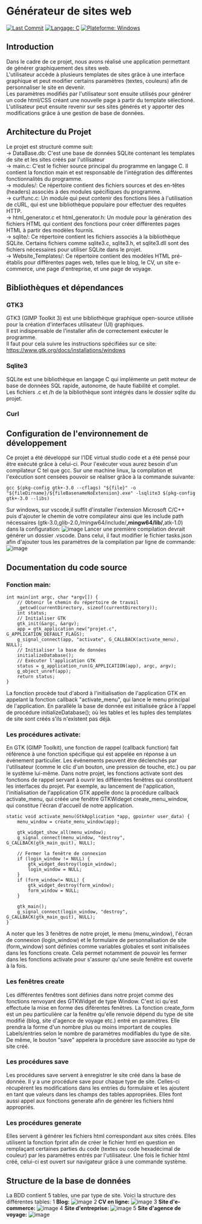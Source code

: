# Générateur de sites web
[![Last Commit](https://img.shields.io/github/last-commit/votre-utilisateur/votre-projet.svg)](https://github.com/votre-utilisateur/votre-projet/commits/main)
[![Langage: C](https://img.shields.io/badge/Langage-C-blue.svg)](https://fr.wikipedia.org/wiki/C_(langage))
[![Plateforme: Windows](https://img.shields.io/badge/Plateforme-Windows-brightgreen.svg)](https://www.microsoft.com/en-us/windows)

## Introduction
Dans le cadre de ce projet, nous avons réalisé une application permettant de générer graphiquement des sites web.  
L'utilisateur accède à plusieurs templates de sites grâce à une interface graphique et peut modifier certains paramètres (textes, couleurs) afin de personnaliser le site en devenir.  
Les paramètres modifiés par l'utilisateur sont ensuite utilisés pour générer un code html/CSS créant une nouvelle page à partir du template sélectioné.   
L'utilisateur peut ensuite revenir sur ses sites générés et y apporter des modifications grâce à une gestion de base de données.

## Architecture du Projet
Le projet est structuré comme suit:  
-> DataBase.db: C'est une base de données SQLite contenant les templates de site et les sites créés par l'utilisateur  
-> main.c: C'est le fichier source principal du programme en langage C. Il contient la fonction main et est responsable de l'intégration des différentes fonctionnalités du programme.  
-> modules/: Ce répertoire contient des fichiers sources et des en-têtes (headers) associés à des modules spécifiques du programme.  
-> curlfunc.c: Un module qui peut contenir des fonctions liées à l'utilisation de cURL, qui est une bibliothèque populaire pour effectuer des requêtes HTTP.  
-> html_generator.c et html_generator.h: Un module pour la génération des fichiers HTML qui contient des fonctions pour créer différentes pages HTML à partir des modèles fournis.  
-> sqlite/: Ce répertoire contient les fichiers associés à la bibliothèque SQLite. Certains fichiers comme sqlite3.c, sqlite3.h, et sqlite3.dll sont des fichiers nécessaires pour utiliser SQLite dans le projet.  
-> Website_Templates/: Ce répertoire contient des modèles HTML pré-établis pour différentes pages web, telles que le blog, le CV, un site e-commerce, une page d'entreprise, et une page de voyage.

## Bibliothèques et dépendances
### GTK3
GTK3 (GIMP Toolkit 3) est une bibliothèque graphique open-source utilisée pour la création d'interfaces utilisateur (UI) graphiques.  
Il est indispensable de l'installer afin de correctement exécuter le programme.  
Il faut pour cela suivre les instructions spécifiées sur ce site:  
https://www.gtk.org/docs/installations/windows  
### Sqlite3
SQLite est une bibliothèque en langage C qui implémente un petit moteur de base de données SQL rapide, autonome, de haute fiabilité et complet.  
Les fichiers .c et /h de la bibliothèque sont intégrés dans le dossier sqlite du projet.  
### Curl
## Configuration de l'environnement de développement
Ce projet a été développé sur l'IDE virtual studio code et a été pensé pour être exécuté grâce à celui-ci.
Pour l'exécuter vous aurez besoin d'un compilateur C tel que gcc.
Sur une machine linux, la compilation et l'exécution sont censées pouvoir se réaliser grâce à la commande suivante: 
```
gcc $(pkg-config gtk+-3.0 --cflags) "${file}" -o "${fileDirname}/${fileBasenameNoExtension}.exe" -lsqlite3 $(pkg-config gtk+-3.0 --libs)
```
Sur windows, sur vscode,il suffit d'installer l'extension Microsoft C/C++ puis d'ajouter le chemin de votre compilateur ainsi que les include path nécessaires (gtk-3.0,glib-2.0,/mingw64/include/**,mingw64/lib/**,atk-1.0) dans la configuration:
![image](https://github.com/DjouaherRachid/Projet_C/assets/152193959/dfac1ff7-59d4-4f71-9a53-c6a24ed899af)
Lancer une première compilation devrait générer un dossier .vscode. Dans celui, il faut modifier le fichier tasks.json afin d'ajouter tous les paramètres de la compilation par ligne de commande:
![image](https://github.com/DjouaherRachid/Projet_C/assets/152193959/f033c23e-5456-451a-8519-682f5cddf736)
## Documentation du code source

### Fonction main:
```
int main(int argc, char *argv[]) {
    // Obtenir le chemin du répertoire de travail
    _getcwd(currentDirectory, sizeof(currentDirectory));
    int status;
    // Initialiser GTK
    gtk_init(&argc, &argv);
    app = gtk_application_new("projet.c", G_APPLICATION_DEFAULT_FLAGS);
    g_signal_connect(app, "activate", G_CALLBACK(activate_menu), NULL);
    // Initialiser la base de données
    initializeDatabase();
    // Exécuter l'application GTK
    status = g_application_run(G_APPLICATION(app), argc, argv);
    g_object_unref(app);
    return status;
}
```
La fonction procède tout d'abord à l'initialisation de l'application GTK en appelant la fonction callback "activate_menu", qui lance le menu principal de l'application.
En parallèle la base de donnée est initialisée grâce à l'appel de procédure initializeDatabase(); où les tables et les tuples des templates de site sont créés s'ils n'existent pas déjà.

### Les procédures activate:
En GTK (GIMP Toolkit), une fonction de rappel (callback function) fait référence à une fonction spécifique qui est appelée en réponse à un événement particulier. Les événements peuvent être déclenchés par l'utilisateur (comme le clic d'un bouton, une pression de touche, etc.) ou par le système lui-même.
Dans notre projet, les fonctions activate sont des fonctions de rappel servant à ouvrir les différentes fenêtres qui constituent les interfaces du projet.
Par exemple, au lancement de l'application, l'initialisation de l'application GTK appelle donc la procédure callback activate_menu, qui créée une fenêtre GTKWideget create_menu_window, qui constitue l'écran d'accueil de notre application.
```
static void activate_menu(GtkApplication *app, gpointer user_data) {
    menu_window = create_menu_window(app);

    gtk_widget_show_all(menu_window);
    g_signal_connect(menu_window, "destroy", G_CALLBACK(gtk_main_quit), NULL);

    // Fermer la fenêtre de connexion
    if (login_window != NULL) {
        gtk_widget_destroy(login_window);
        login_window = NULL;  
    }
    if (form_window!= NULL) {
        gtk_widget_destroy(form_window);
        form_window = NULL;  
    }

    gtk_main();
    g_signal_connect(login_window, "destroy", G_CALLBACK(gtk_main_quit), NULL);
}
```
A noter que les 3 fenêtres de notre projet, le menu (menu_window), l'écran de connexion (login_window) et le formulaire de personnalisation de site (form_window) sont définies comme variables globales et sont initialisées dans les fonctions create. Cela permet notamment de pouvoir les fermer dans les fonctions activate pour s'assurer qu'une seule fenêtre est ouverte à la fois.

### Les fenêtres create
Les différentes fenêtres sont définies dans notre projet comme des fonctions renvoyant des GTKWidget de type Window. C'est ici qu'est effectuée la mise en forme des diférentes fenêtres.
La fonction create_form est un peu particulière car la fenêtre qu'elle renvoie dépend du type de site modifié (blog, site d'agence de voyage etc.) entré en paramètres. Elle prendra la forme d'un nombre plus ou moins important de couples Labels/entries selon le nombre de paramètres modifiables du type de site. De même, le bouton "save" appelera la procédure save associée au type de site créé.

### Les procédures save
Les procédures save servent à enregistrer le site créé dans la base de donnée. Il y a une procédure save pour chaque type de site. Celles-ci récupérent les modifications dans les entries du formulaire et les ajoutent en tant que valeurs dans les champs des tables appropriées.
Elles font aussi appel aux fonctions generate afin de générer les fichiers html appropriés.

### Les procédures generate
Elles servent à générer les fichiers html correspondant aux sites créés. Elles utilisent la fonction fprint afin de créer le fichier hmtl en question en remplaçant certaines parties du code (textes ou code hexadécimal de couleur) par les paramètres entrés par l'utilisateur. Une fois le fichier html créé, celui-ci est ouvert sur navigateur grâce à une commande système.

## Structure de la base de données
La BDD contient 5 tables, une par type de site.
Voici la structure des différentes tables:
1 **Blog:**
![image](https://github.com/DjouaherRachid/Projet_C/assets/152193959/bb32dc9d-cd0a-4896-a934-39958c4562df)
2 **CV en ligne:**
![image](https://github.com/DjouaherRachid/Projet_C/assets/152193959/144c1dd1-549d-4b44-991e-5ef4e4dcd8f9)
3 **Site d'e-commerce:**
![image](https://github.com/DjouaherRachid/Projet_C/assets/152193959/36a5f938-d2c7-47ee-8897-dfaca8088ed5)
4 **Site d'entreprise:**
![image](https://github.com/DjouaherRachid/Projet_C/assets/152193959/ac3901cb-277d-43d7-8a52-59a169677930)
5 **Site d'agence de voyage:**
![image](https://github.com/DjouaherRachid/Projet_C/assets/152193959/7ea33af3-7dae-4a42-a5b7-5f3e770ccb0f)



